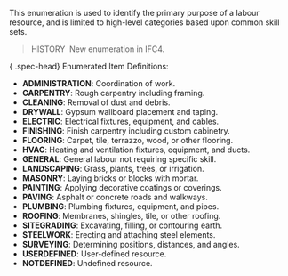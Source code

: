 This enumeration is used to identify the primary purpose of a labour resource, and is limited to high-level categories based upon common skill sets.

> HISTORY&nbsp; New enumeration in IFC4.

{ .spec-head}
Enumerated Item Definitions:

* **ADMINISTRATION**: Coordination of work.
* **CARPENTRY**: Rough carpentry including framing.
* **CLEANING**: Removal of dust and debris.
* **DRYWALL**: Gypsum wallboard placement and taping.
* **ELECTRIC**: Electrical fixtures, equipment, and cables.
* **FINISHING**: Finish carpentry including custom cabinetry.
* **FLOORING**: Carpet, tile, terrazzo, wood, or other flooring.
* **HVAC**: Heating and ventilation fixtures, equipment, and ducts.
* **GENERAL**: General labour not requiring specific skill.
* **LANDSCAPING**: Grass, plants, trees, or irrigation.
* **MASONRY**: Laying bricks or blocks with mortar.
* **PAINTING**: Applying decorative coatings or coverings.
* **PAVING**: Asphalt or concrete roads and walkways.
* **PLUMBING**: Plumbing fixtures, equipment, and pipes.
* **ROOFING**: Membranes, shingles, tile, or other roofing.
* **SITEGRADING**: Excavating, filling, or contouring earth.
* **STEELWORK**: Erecting and attaching steel elements.
* **SURVEYING**: Determining positions, distances, and angles.
* **USERDEFINED**: User-defined resource.
* **NOTDEFINED**: Undefined resource.